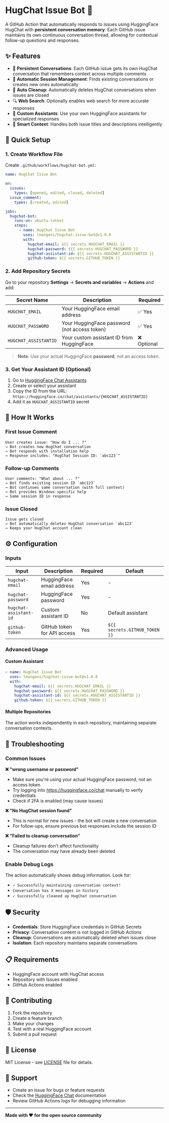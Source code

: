 # HugChat Issue Bot 🤖

A GitHub Action that automatically responds to issues using HuggingFace HugChat with **persistent conversation memory**. Each GitHub issue maintains its own continuous conversation thread, allowing for contextual follow-up questions and responses.

## ✨ Features

- 🧠 **Persistent Conversations**: Each GitHub issue gets its own HugChat conversation that remembers context across multiple comments
- 🔄 **Automatic Session Management**: Finds existing conversations or creates new ones automatically
- 🧹 **Auto Cleanup**: Automatically deletes HugChat conversations when issues are closed
- 🔍 **Web Search**: Optionally enables web search for more accurate responses
- 🎯 **Custom Assistants**: Use your own HuggingFace assistants for specialized responses
- 📝 **Smart Context**: Handles both issue titles and descriptions intelligently

## 🚀 Quick Setup

### 1. Create Workflow File

Create `.github/workflows/hugchat-bot.yml`:

```yaml
name: HugChat Issue Bot

on:
  issues:
    types: [opened, edited, closed, deleted]
  issue_comment:
    types: [created, edited]

jobs:
  hugchat-bot:
    runs-on: ubuntu-latest
    steps:
      - name: HugChat Issue Bot
        uses: lmangani/hugchat-issue-bot@v1.0.0
        with:
          hugchat-email: ${{ secrets.HUGCHAT_EMAIL }}
          hugchat-password: ${{ secrets.HUGCHAT_PASSWORD }}
          hugchat-assistant-id: ${{ secrets.HUGCHAT_ASSISTANTID }}
          github-token: ${{ secrets.GITHUB_TOKEN }}
```

### 2. Add Repository Secrets

Go to your repository **Settings** → **Secrets and variables** → **Actions** and add:

| Secret Name | Description | Required |
|-------------|-------------|----------|
| `HUGCHAT_EMAIL` | Your HuggingFace email address | ✅ Yes |
| `HUGCHAT_PASSWORD` | Your HuggingFace password (not access token) | ✅ Yes |
| `HUGCHAT_ASSISTANTID` | Your custom assistant ID from HuggingFace | ❌ Optional |

> **Note**: Use your actual HuggingFace **password**, not an access token.

### 3. Get Your Assistant ID (Optional)

1. Go to [HuggingFace Chat Assistants](https://huggingface.co/chat/assistants)
2. Create or select your assistant
3. Copy the ID from the URL: `https://huggingface.co/chat/assistants/{HUGCHAT_ASSISTANTID}`
4. Add it as `HUGCHAT_ASSISTANTID` secret

## 📖 How It Works

### First Issue Comment
```
User creates issue: "How do I ... ?"
→ Bot creates new HugChat conversation
→ Bot responds with installation help
→ Response includes: "HugChat Session ID: `abc123`"
```

### Follow-up Comments
```
User comments: "What about ... ?"
→ Bot finds existing session ID `abc123`
→ Bot continues same conversation (with full context)
→ Bot provides Windows-specific help
→ Same session ID in response
```

### Issue Closed
```
Issue gets closed
→ Bot automatically deletes HugChat conversation `abc123`
→ Keeps your HugChat account clean
```

## ⚙️ Configuration

### Inputs

| Input | Description | Required | Default |
|-------|-------------|----------|---------|
| `hugchat-email` | HuggingFace email address | Yes | - |
| `hugchat-password` | HuggingFace password | Yes | - |
| `hugchat-assistant-id` | Custom assistant ID | No | Default assistant |
| `github-token` | GitHub token for API access | Yes | `${{ secrets.GITHUB_TOKEN }}` |

### Advanced Usage

#### Custom Assistant
```yaml
- name: HugChat Issue Bot
  uses: lmangani/hugchat-issue-bot@v1.0.0
  with:
    hugchat-email: ${{ secrets.HUGCHAT_EMAIL }}
    hugchat-password: ${{ secrets.HUGCHAT_PASSWORD }}
    hugchat-assistant-id: ${{ secrets.HUGCHAT_ASSISTANTID }}
    github-token: ${{ secrets.GITHUB_TOKEN }}
```

#### Multiple Repositories
The action works independently in each repository, maintaining separate conversation contexts.

## 🔧 Troubleshooting

### Common Issues

**❌ "wrong username or password"**
- Make sure you're using your actual HuggingFace password, not an access token
- Try logging into https://huggingface.co/chat manually to verify credentials
- Check if 2FA is enabled (may cause issues)

**❌ "No HugChat session found"**
- This is normal for new issues - the bot will create a new conversation
- For follow-ups, ensure previous bot responses include the session ID

**❌ "Failed to cleanup conversation"**
- Cleanup failures don't affect functionality
- The conversation may have already been deleted

### Enable Debug Logs

The action automatically shows debug information. Look for:
- `✓ Successfully maintaining conversation context!`
- `Conversation has X messages in history`
- `✓ Successfully cleaned up HugChat conversation`

## 🛡️ Security

- **Credentials**: Store HuggingFace credentials in GitHub Secrets
- **Privacy**: Conversation content is not logged in GitHub Actions
- **Cleanup**: Conversations are automatically deleted when issues close
- **Isolation**: Each repository maintains separate conversations

## 📋 Requirements

- HuggingFace account with HugChat access
- Repository with Issues enabled
- GitHub Actions enabled

## 🤝 Contributing

1. Fork the repository
2. Create a feature branch
3. Make your changes
4. Test with a real HuggingFace account
5. Submit a pull request

## 📄 License

MIT License - see [LICENSE](LICENSE) file for details.

## 🙋 Support

- Create an issue for bugs or feature requests
- Check the [HuggingFace Chat](https://huggingface.co/chat) documentation
- Review GitHub Actions logs for debugging information

---

**Made with ❤️ for the open source community**
